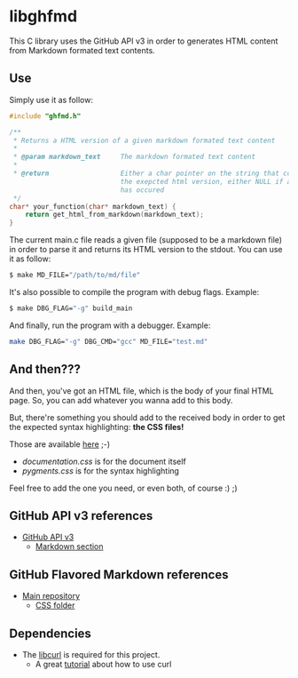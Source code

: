 libghfmd
========

This C library uses the GitHub API v3 in order to generates HTML content from
Markdown formated text contents.


Use
---

Simply use it as follow:

```c
#include "ghfmd.h"

/**
 * Returns a HTML version of a given markdown formated text content
 *
 * @param markdown_text     The markdown formated text content
 *
 * @return                  Either a char pointer on the string that contains
                            the exepcted html version, either NULL if a problem
                            has occured
 */
char* your_function(char* markdown_text) {
    return get_html_from_markdown(markdown_text);
}
```


The current main.c file reads a given file (supposed to be a markdown file) in
order to parse it and returns its HTML version to the stdout.
You can use it as follow:
```bash
$ make MD_FILE="/path/to/md/file"
```

It's also possible to compile the program with debug flags. Example:
```bash
$ make DBG_FLAG="-g" build_main
```

And finally, run the program with a debugger. Example:
```bash
make DBG_FLAG="-g" DBG_CMD="gcc" MD_FILE="test.md"
```



And then???
-----------


And then, you've got an HTML file, which is the body of your final HTML page.
So, you can add whatever you wanna add to this body.

But, there're something you should add to the received body in order to get the
expected syntax highlighting: **the CSS files!**

Those are available [here](css/) ;-)

- *documentation.css* is for the document itself
- *pygments.css* is for the syntax highlighting

Feel free to add the one you need, or even both, of course :) ;)




GitHub API v3 references
------------------------

- [GitHub API v3](http://developer.github.com/v3/)
    - [Markdown section](http://developer.github.com/v3/markdown/)
    
    
    
GitHub Flavored Markdown references
-----------------------------------

- [Main repository](https://github.com/github/github-flavored-markdown)
    - [CSS folder](https://github.com/github/github-flavored-markdown/tree/gh-pages/shared/css)



Dependencies
------------

- The [libcurl](http://curl.haxx.se/libcurl/) is required for this project.
    - A great [tutorial](http://curl.haxx.se/libcurl/c/libcurl-tutorial.html)
      about how to use curl

